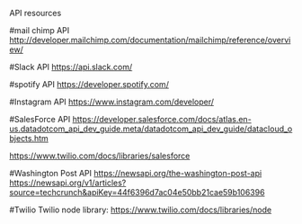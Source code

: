 API resources 

#mail chimp API 
http://developer.mailchimp.com/documentation/mailchimp/reference/overview/

#Slack API 
https://api.slack.com/

#spotify API 
https://developer.spotify.com/

#Instagram API 
https://www.instagram.com/developer/

#SalesForce API
https://developer.salesforce.com/docs/atlas.en-us.datadotcom_api_dev_guide.meta/datadotcom_api_dev_guide/datacloud_objects.htm

https://www.twilio.com/docs/libraries/salesforce

#Washington Post API 
https://newsapi.org/the-washington-post-api
https://newsapi.org/v1/articles?source=techcrunch&apiKey=44f6396d7ac04e50bb21cae59b106396

#Twilio
Twilio node library: 
https://www.twilio.com/docs/libraries/node

